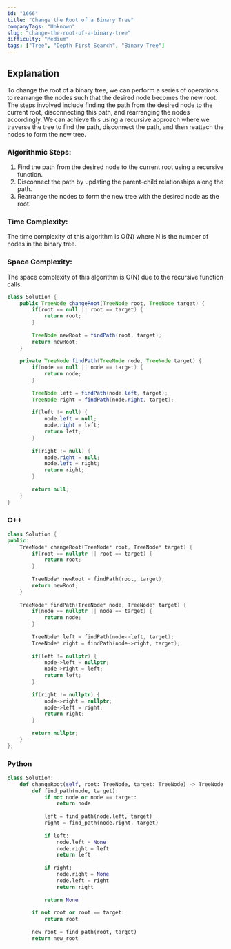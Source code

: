```yaml
---
id: "1666"
title: "Change the Root of a Binary Tree"
companyTags: "Unknown"
slug: "change-the-root-of-a-binary-tree"
difficulty: "Medium"
tags: ["Tree", "Depth-First Search", "Binary Tree"]
---
```


## Explanation

To change the root of a binary tree, we can perform a series of operations to rearrange the nodes such that the desired node becomes the new root. The steps involved include finding the path from the desired node to the current root, disconnecting this path, and rearranging the nodes accordingly. We can achieve this using a recursive approach where we traverse the tree to find the path, disconnect the path, and then reattach the nodes to form the new tree.

### Algorithmic Steps:
1. Find the path from the desired node to the current root using a recursive function.
2. Disconnect the path by updating the parent-child relationships along the path.
3. Rearrange the nodes to form the new tree with the desired node as the root.

### Time Complexity:
The time complexity of this algorithm is O(N) where N is the number of nodes in the binary tree.

### Space Complexity:
The space complexity of this algorithm is O(N) due to the recursive function calls.
```java
class Solution {
    public TreeNode changeRoot(TreeNode root, TreeNode target) {
        if(root == null || root == target) {
            return root;
        }
        
        TreeNode newRoot = findPath(root, target);
        return newRoot;
    }
    
    private TreeNode findPath(TreeNode node, TreeNode target) {
        if(node == null || node == target) {
            return node;
        }
        
        TreeNode left = findPath(node.left, target);
        TreeNode right = findPath(node.right, target);
        
        if(left != null) {
            node.left = null;
            node.right = left;
            return left;
        }
        
        if(right != null) {
            node.right = null;
            node.left = right;
            return right;
        }
        
        return null;
    }
}
```

### C++
```cpp
class Solution {
public:
    TreeNode* changeRoot(TreeNode* root, TreeNode* target) {
        if(root == nullptr || root == target) {
            return root;
        }
        
        TreeNode* newRoot = findPath(root, target);
        return newRoot;
    }
    
    TreeNode* findPath(TreeNode* node, TreeNode* target) {
        if(node == nullptr || node == target) {
            return node;
        }
        
        TreeNode* left = findPath(node->left, target);
        TreeNode* right = findPath(node->right, target);
        
        if(left != nullptr) {
            node->left = nullptr;
            node->right = left;
            return left;
        }
        
        if(right != nullptr) {
            node->right = nullptr;
            node->left = right;
            return right;
        }
        
        return nullptr;
    }
};
```

### Python
```python
class Solution:
    def changeRoot(self, root: TreeNode, target: TreeNode) -> TreeNode:
        def find_path(node, target):
            if not node or node == target:
                return node
            
            left = find_path(node.left, target)
            right = find_path(node.right, target)
            
            if left:
                node.left = None
                node.right = left
                return left
            
            if right:
                node.right = None
                node.left = right
                return right
            
            return None
        
        if not root or root == target:
            return root
        
        new_root = find_path(root, target)
        return new_root
```